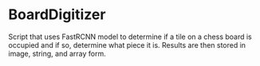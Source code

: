 # BoardDigitizer
Script that uses FastRCNN model to determine if a tile on a chess board is occupied and if so, determine what piece it is. Results are then stored in image, string, and array form.
